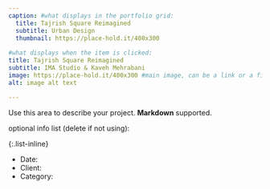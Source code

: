 ```yaml
---
caption: #what displays in the portfolio grid:
  title: Tajrish Square Reimagined
  subtitle: Urban Design
  thumbnail: https://place-hold.it/400x300
  
#what displays when the item is clicked:
title: Tajrish Square Reimagined
subtitle: IMA Studio & Kaveh Mehrabani
image: https://place-hold.it/400x300 #main image, can be a link or a file in assets/img/portfolio
alt: image alt text

---
```

Use this area to describe your project. **Markdown** supported.

optional info list (delete if not using):

{:.list-inline} 
- Date: 
- Client: 
- Category: 

